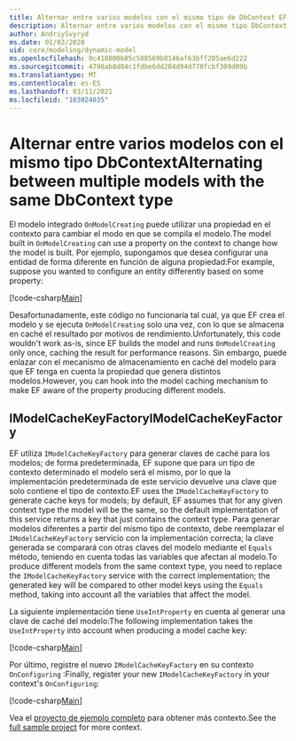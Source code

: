 ```yaml
---
title: Alternar entre varios modelos con el mismo tipo de DbContext EF Core
description: Alternar entre varios modelos con el mismo tipo DbContext mediante Entity Framework Core
author: AndriySvyryd
ms.date: 01/03/2020
uid: core/modeling/dynamic-model
ms.openlocfilehash: 0c418000b85c508569b8146af63bff205ae6d222
ms.sourcegitcommit: 4798ab8d04c1fdbe6dd204d94d770fcbf309d09b
ms.translationtype: MT
ms.contentlocale: es-ES
ms.lasthandoff: 03/11/2021
ms.locfileid: "103024035"
---
```

# <a name="alternating-between-multiple-models-with-the-same-dbcontext-type"></a><span data-ttu-id="d423a-103">Alternar entre varios modelos con el mismo tipo DbContext</span><span class="sxs-lookup"><span data-stu-id="d423a-103">Alternating between multiple models with the same DbContext type</span></span>

<span data-ttu-id="d423a-104">El modelo integrado `OnModelCreating` puede utilizar una propiedad en el contexto para cambiar el modo en que se compila el modelo.</span><span class="sxs-lookup"><span data-stu-id="d423a-104">The model built in `OnModelCreating` can use a property on the context to change how the model is built.</span></span> <span data-ttu-id="d423a-105">Por ejemplo, supongamos que desea configurar una entidad de forma diferente en función de alguna propiedad:</span><span class="sxs-lookup"><span data-stu-id="d423a-105">For example, suppose you wanted to configure an entity differently based on some property:</span></span>

[!code-csharp[Main](../../../samples/core/Modeling/DynamicModel/DynamicContext.cs?name=OnModelCreating)]

<span data-ttu-id="d423a-106">Desafortunadamente, este código no funcionaría tal cual, ya que EF crea el modelo y se ejecuta `OnModelCreating` solo una vez, con lo que se almacena en caché el resultado por motivos de rendimiento.</span><span class="sxs-lookup"><span data-stu-id="d423a-106">Unfortunately, this code wouldn't work as-is, since EF builds the model and runs `OnModelCreating` only once, caching the result for performance reasons.</span></span> <span data-ttu-id="d423a-107">Sin embargo, puede enlazar con el mecanismo de almacenamiento en caché del modelo para que EF tenga en cuenta la propiedad que genera distintos modelos.</span><span class="sxs-lookup"><span data-stu-id="d423a-107">However, you can hook into the model caching mechanism to make EF aware of the property producing different models.</span></span>

## <a name="imodelcachekeyfactory"></a><span data-ttu-id="d423a-108">IModelCacheKeyFactory</span><span class="sxs-lookup"><span data-stu-id="d423a-108">IModelCacheKeyFactory</span></span>

<span data-ttu-id="d423a-109">EF utiliza `IModelCacheKeyFactory` para generar claves de caché para los modelos; de forma predeterminada, EF supone que para un tipo de contexto determinado el modelo será el mismo, por lo que la implementación predeterminada de este servicio devuelve una clave que solo contiene el tipo de contexto.</span><span class="sxs-lookup"><span data-stu-id="d423a-109">EF uses the `IModelCacheKeyFactory` to generate cache keys for models; by default, EF assumes that for any given context type the model will be the same, so the default implementation of this service returns a key that just contains the context type.</span></span> <span data-ttu-id="d423a-110">Para generar modelos diferentes a partir del mismo tipo de contexto, debe reemplazar el `IModelCacheKeyFactory` servicio con la implementación correcta; la clave generada se comparará con otras claves del modelo mediante el `Equals` método, teniendo en cuenta todas las variables que afectan al modelo.</span><span class="sxs-lookup"><span data-stu-id="d423a-110">To produce different models from the same context type, you need to replace the `IModelCacheKeyFactory` service with the correct implementation; the generated key will be compared to other model keys using the `Equals` method, taking into account all the variables that affect the model.</span></span>

<span data-ttu-id="d423a-111">La siguiente implementación tiene `UseIntProperty` en cuenta al generar una clave de caché del modelo:</span><span class="sxs-lookup"><span data-stu-id="d423a-111">The following implementation takes the `UseIntProperty` into account when producing a model cache key:</span></span>

[!code-csharp[Main](../../../samples/core/Modeling/DynamicModel/DynamicModelCacheKeyFactory.cs?name=DynamicModel)]

<span data-ttu-id="d423a-112">Por último, registre el nuevo `IModelCacheKeyFactory` en su contexto `OnConfiguring` :</span><span class="sxs-lookup"><span data-stu-id="d423a-112">Finally, register your new `IModelCacheKeyFactory` in your context's `OnConfiguring`:</span></span>

[!code-csharp[Main](../../../samples/core/Modeling/DynamicModel/DynamicContext.cs?name=OnConfiguring)]

<span data-ttu-id="d423a-113">Vea el [proyecto de ejemplo completo](https://github.com/dotnet/EntityFramework.Docs/tree/main/samples/core/Modeling/DynamicModel) para obtener más contexto.</span><span class="sxs-lookup"><span data-stu-id="d423a-113">See the [full sample project](https://github.com/dotnet/EntityFramework.Docs/tree/main/samples/core/Modeling/DynamicModel) for more context.</span></span>
